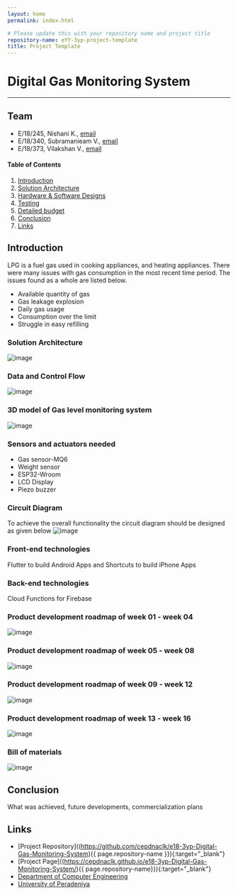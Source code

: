 ```yaml
---
layout: home
permalink: index.html

# Please update this with your repository name and project title
repository-name: eYY-3yp-project-template
title: Project Template
---
```


[comment]: # "This is the standard layout for the project, but you can clean this and use your own template"

# Digital Gas Monitoring System


---

## Team
-  E/18/245, Nishani K., [email](mailto:e18245@eng.pdn.ac.lk)
-  E/18/340, Subramanieam V., [email](mailto:e18340@eng.pdn.ac.lk)
-  E/18/373, Vilakshan V., [email](mailto:e18373@eng.pdn.ac.lk)

<!-- Image (photo/drawing of the final hardware) should be here -->

<!-- This is a sample image, to show how to add images to your page. To learn more options, please refer [this](https://projects.ce.pdn.ac.lk/docs/faq/how-to-add-an-image/) -->

<!-- ![Sample Image](./images/sample.png) -->

#### Table of Contents
1. [Introduction](#introduction)
2. [Solution Architecture](#solution-architecture )
3. [Hardware & Software Designs](#hardware-and-software-designs)
4. [Testing](#testing)
5. [Detailed budget](#detailed-budget)
6. [Conclusion](#conclusion)
7. [Links](#links)

## Introduction

LPG is a fuel gas used in cooking appliances, and heating appliances. There were many issues with gas consumption in the most recent time period. The issues found as a whole are listed below.
* Available quantity of gas
* Gas leakage explosion
* Daily gas usage
* Consumption over the limit
* Struggle in easy refilling


### Solution Architecture
![image](https://user-images.githubusercontent.com/95094083/204203194-5b5e47a1-138a-475a-9889-5314d6789042.png)


### Data and Control Flow
![image](https://user-images.githubusercontent.com/95094083/204203325-5ba9f899-ed1a-4dba-b335-d2d99da205d1.png)

### 3D model of Gas level monitoring system
![image](https://user-images.githubusercontent.com/95094083/204203522-b9896378-0acf-4e6f-b42d-f61854d931e3.png)

### Sensors and actuators needed
* Gas sensor-MQ6
* Weight sensor
* ESP32-Wroom
* LCD Display 
* Piezo buzzer 

### Circuit Diagram
To achieve the overall functionality the circuit diagram should be designed as given below
![image](https://user-images.githubusercontent.com/95094083/204203765-5c2e0abe-bd20-43ad-9d6a-372a204420b7.png)

### Front-end technologies
Flutter to build Android Apps and Shortcuts to build iPhone Apps

### Back-end technologies
Cloud Functions for Firebase

### Product development roadmap of week 01 - week 04
![image](https://user-images.githubusercontent.com/95094083/204204835-e30f008e-5f93-4dc1-bc82-8686bd5a76e6.png)

### Product development roadmap of week 05 - week 08
![image](https://user-images.githubusercontent.com/95094083/204204779-d91b8ca1-e968-4fe2-964e-e8afd8922ec1.png)

### Product development roadmap of week 09 - week 12
![image](https://user-images.githubusercontent.com/95094083/204204674-72af1380-a943-40f9-9f83-43df88070ec2.png)

### Product development roadmap of week 13 - week 16
![image](https://user-images.githubusercontent.com/95094083/204204735-6fa298ad-5b67-4834-aa77-d6eaccf0da00.png)

### Bill of materials
![image](https://user-images.githubusercontent.com/95094083/204204926-d0d31758-2668-42b6-baa2-db3f1b96579a.png)

## Conclusion

What was achieved, future developments, commercialization plans

## Links

- [Project Repository]((https://github.com/cepdnaclk/e18-3yp-Digital-Gas-Monitoring-System){{ page.repository-name }}){:target="_blank"}
- [Project Page]((https://cepdnaclk.github.io/e18-3yp-Digital-Gas-Monitoring-System/){{ page.repository-name}}){:target="_blank"}
- [Department of Computer Engineering](http://www.ce.pdn.ac.lk/)
- [University of Peradeniya](https://eng.pdn.ac.lk/)

[//]: # (Please refer this to learn more about Markdown syntax)
[//]: # (https://github.com/adam-p/markdown-here/wiki/Markdown-Cheatsheet)
